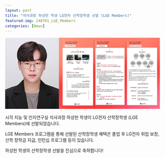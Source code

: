 ```yaml
---
layout: post
title: "석사과정 하성헌 학생 LG전자 산학장학생 선발 (LGE Members)"
featured-img: 240701_LGE_Members
categories: [News]
---
```


![240701_LGE_Members](../assets/img/posts/240701_LGE_Members.jpg)

시각 지능 및 인지연구실 석사과정 하성헌 학생이 LG전자 산학장학생 (LGE Members)에 선발되었습니다.

LGE Members 프로그램을 통해 선발된 산학장학생 혜택은 졸업 후 LG전자 취업 보장, 산학 장학금 지급, 인턴십 프로그램 등이 있습니다.

하성헌 학생의 산학장학생 선발을 진심으로 축하합니다!
